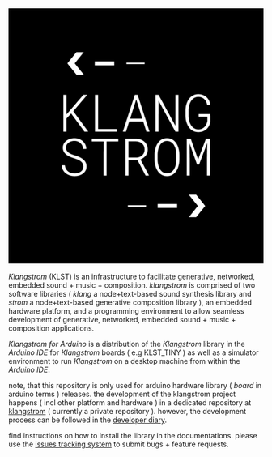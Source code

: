 <img src="./assets/KLST--app-icon.png" alt="KLST--app-icon"/>

*Klangstrom* (KLST) is an infrastructure to facilitate generative, networked, embedded sound + music + composition. *klangstrom* is comprised of two software libraries ( *klang* a node+text-based sound synthesis library and *strom* a node+text-based generative composition library ), an embedded hardware platform, and a programming environment to allow seamless development of generative, networked, embedded sound + music + composition applications.

*Klangstrom for Arduino* is a distribution of the *Klangstrom* library in the *Arduino IDE* for *Klangstrom* boards ( e.g KLST_TINY ) as well as a simulator environment to run *Klangstrom* on a desktop machine from within the *Arduino IDE*. 

note, that this repository is only used for arduino hardware library ( *board* in arduino terms ) releases. the development of the klangstrom project happens ( incl other platform and hardware ) in a dedicated repository at [klangstrom](https://github.com/interaktion-und-raum/klangstrom/) ( currently a private repository ). however, the development process can be followed in the [developer diary](https://klangstrom.dennisppaul.de).

find instructions on how to install the library in the documentations. please use the [issues tracking system](https://github.com/dennisppaul/klangstrom-arduino/issues) to submit bugs + feature requests.
